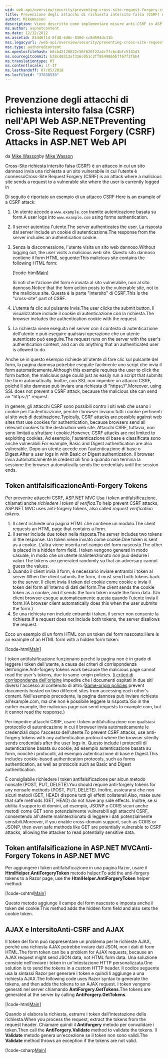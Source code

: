 ```yaml
---
uid: web-api/overview/security/preventing-cross-site-request-forgery-csrf-attacks
title: Prevenzione degli attacchi di richiesta intersito falsa (CSRF) nell'API Web ASP.NET | Microsoft Docs
author: MikeWasson
description: Viene descritto come implementare misure anti-CSRF in ASP.NET Web API e l'attacco di richiesta intersito falsa (CSRF).
ms.author: aspnetcontent
ms.date: 12/12/2012
ms.assetid: 81d46f14-8f48-4d8c-830d-cc8d594dc11b
msc.legacyurl: /web-api/overview/security/preventing-cross-site-request-forgery-csrf-attacks
msc.type: authoredcontent
ms.openlocfilehash: b8cb42120822c56f620f22a4c7fcbc4bfc5141d3
ms.sourcegitcommit: b28cd0313af316c051c2ff8549865bff67f2fbb4
ms.translationtype: MT
ms.contentlocale: it-IT
ms.lasthandoff: 07/05/2018
ms.locfileid: "37838530"
---
```

<a name="preventing-cross-site-request-forgery-csrf-attacks-in-aspnet-web-api"></a><span data-ttu-id="a28a4-103">Prevenzione degli attacchi di richiesta intersito falsa (CSRF) nell'API Web ASP.NET</span><span class="sxs-lookup"><span data-stu-id="a28a4-103">Preventing Cross-Site Request Forgery (CSRF) Attacks in ASP.NET Web API</span></span>
====================
<span data-ttu-id="a28a4-104">da [Mike Wasson](https://github.com/MikeWasson)</span><span class="sxs-lookup"><span data-stu-id="a28a4-104">by [Mike Wasson](https://github.com/MikeWasson)</span></span>

<span data-ttu-id="a28a4-105">Cross-Site richiesta intersito falsa (CSRF) è un attacco in cui un sito dannoso invia una richiesta a un sito vulnerabile in cui l'utente è connesso</span><span class="sxs-lookup"><span data-stu-id="a28a4-105">Cross-Site Request Forgery (CSRF) is an attack where a malicious site sends a request to a vulnerable site where the user is currently logged in</span></span>

<span data-ttu-id="a28a4-106">Di seguito è riportato un esempio di un attacco CSRF:</span><span class="sxs-lookup"><span data-stu-id="a28a4-106">Here is an example of a CSRF attack:</span></span>

1. <span data-ttu-id="a28a4-107">Un utente accede a `www.example.com` tramite autenticazione basata su form.</span><span class="sxs-lookup"><span data-stu-id="a28a4-107">A user logs into `www.example.com` using forms authentication.</span></span>
2. <span data-ttu-id="a28a4-108">Il server autentica l'utente.</span><span class="sxs-lookup"><span data-stu-id="a28a4-108">The server authenticates the user.</span></span> <span data-ttu-id="a28a4-109">La risposta dal server include un cookie di autenticazione.</span><span class="sxs-lookup"><span data-stu-id="a28a4-109">The response from the server includes an authentication cookie.</span></span>
3. <span data-ttu-id="a28a4-110">Senza la disconnessione, l'utente visita un sito web dannoso.</span><span class="sxs-lookup"><span data-stu-id="a28a4-110">Without logging out, the user visits a malicious web site.</span></span> <span data-ttu-id="a28a4-111">Questo sito dannoso contiene il form HTML seguente:</span><span class="sxs-lookup"><span data-stu-id="a28a4-111">This malicious site contains the following HTML form:</span></span> 

    [!code-html[Main](preventing-cross-site-request-forgery-csrf-attacks/samples/sample1.html)]

    <span data-ttu-id="a28a4-112">Si noti che l'azione del form è inviata al sito vulnerabile, non al sito dannoso.</span><span class="sxs-lookup"><span data-stu-id="a28a4-112">Notice that the form action posts to the vulnerable site, not to the malicious site.</span></span> <span data-ttu-id="a28a4-113">Questa è la parte "intersito" di CSRF.</span><span class="sxs-lookup"><span data-stu-id="a28a4-113">This is the "cross-site" part of CSRF.</span></span>
4. <span data-ttu-id="a28a4-114">L'utente fa clic sul pulsante Invia.</span><span class="sxs-lookup"><span data-stu-id="a28a4-114">The user clicks the submit button.</span></span> <span data-ttu-id="a28a4-115">Il visualizzatore include il cookie di autenticazione con la richiesta.</span><span class="sxs-lookup"><span data-stu-id="a28a4-115">The browser includes the authentication cookie with the request.</span></span>
5. <span data-ttu-id="a28a4-116">La richiesta viene eseguita nel server con il contesto di autenticazione dell'utente e può eseguire qualsiasi operazione che un utente autenticato può eseguire.</span><span class="sxs-lookup"><span data-stu-id="a28a4-116">The request runs on the server with the user's authentication context, and can do anything that an authenticated user is allowed to do.</span></span>

<span data-ttu-id="a28a4-117">Anche se in questo esempio richiede all'utente di fare clic sul pulsante del form, la pagina dannosa potrebbe eseguite facilmente uno script che invia il form automaticamente.</span><span class="sxs-lookup"><span data-stu-id="a28a4-117">Although this example requires the user to click the form button, the malicious page could just as easily run a script that submits the form automatically.</span></span> <span data-ttu-id="a28a4-118">Inoltre, con SSL non impedire un attacco CSRF, poiché il sito dannoso può inviare una richiesta di "https://".</span><span class="sxs-lookup"><span data-stu-id="a28a4-118">Moreover, using SSL does not prevent a CSRF attack, because the malicious site can send an "https://" request.</span></span>

<span data-ttu-id="a28a4-119">In genere, gli attacchi CSRF sono possibili contro i siti web che usano i cookie per l'autenticazione, perché i browser inviano tutti i cookie pertinenti al sito web di destinazione.</span><span class="sxs-lookup"><span data-stu-id="a28a4-119">Typically, CSRF attacks are possible against web sites that use cookies for authentication, because browsers send all relevant cookies to the destination web site.</span></span> <span data-ttu-id="a28a4-120">Attacchi CSRF, tuttavia, non sono limitati a sfruttare i cookie.</span><span class="sxs-lookup"><span data-stu-id="a28a4-120">However, CSRF attacks are not limited to exploiting cookies.</span></span> <span data-ttu-id="a28a4-121">Ad esempio, l'autenticazione di base e classificata sono anche vulnerabili.</span><span class="sxs-lookup"><span data-stu-id="a28a4-121">For example, Basic and Digest authentication are also vulnerable.</span></span> <span data-ttu-id="a28a4-122">Dopo un utente accede con l'autenticazione di base o Digest.</span><span class="sxs-lookup"><span data-stu-id="a28a4-122">After a user logs in with Basic or Digest authentication.</span></span> <span data-ttu-id="a28a4-123">il browser invia automaticamente le credenziali fino a quando non termina la sessione.</span><span class="sxs-lookup"><span data-stu-id="a28a4-123">the browser automatically sends the credentials until the session ends.</span></span>

## <a name="anti-forgery-tokens"></a><span data-ttu-id="a28a4-124">Token antifalsificazione</span><span class="sxs-lookup"><span data-stu-id="a28a4-124">Anti-Forgery Tokens</span></span>

<span data-ttu-id="a28a4-125">Per prevenire attacchi CSRF, ASP.NET MVC Usa i token antifalsificazione, chiamati anche *richiedere i token di verifica*.</span><span class="sxs-lookup"><span data-stu-id="a28a4-125">To help prevent CSRF attacks, ASP.NET MVC uses anti-forgery tokens, also called *request verification tokens*.</span></span>

1. <span data-ttu-id="a28a4-126">Il client richiede una pagina HTML che contiene un modulo.</span><span class="sxs-lookup"><span data-stu-id="a28a4-126">The client requests an HTML page that contains a form.</span></span>
2. <span data-ttu-id="a28a4-127">Il server include due token nella risposta.</span><span class="sxs-lookup"><span data-stu-id="a28a4-127">The server includes two tokens in the response.</span></span> <span data-ttu-id="a28a4-128">Un token viene inviato come cookie.</span><span class="sxs-lookup"><span data-stu-id="a28a4-128">One token is sent as a cookie.</span></span> <span data-ttu-id="a28a4-129">L'altra viene inserita nel campo del form nascosto.</span><span class="sxs-lookup"><span data-stu-id="a28a4-129">The other is placed in a hidden form field.</span></span> <span data-ttu-id="a28a4-130">I token vengono generati in modo casuale, in modo che un utente malintenzionato non può dedurre i valori.</span><span class="sxs-lookup"><span data-stu-id="a28a4-130">The tokens are generated randomly so that an adversary cannot guess the values.</span></span>
3. <span data-ttu-id="a28a4-131">Quando il client invia il form, è necessario inviare entrambi i token al server.</span><span class="sxs-lookup"><span data-stu-id="a28a4-131">When the client submits the form, it must send both tokens back to the server.</span></span> <span data-ttu-id="a28a4-132">Il client invia il token del cookie come cookie e invia il token del form all'interno di dati del form.</span><span class="sxs-lookup"><span data-stu-id="a28a4-132">The client sends the cookie token as a cookie, and it sends the form token inside the form data.</span></span> <span data-ttu-id="a28a4-133">(Un client browser esegue automaticamente questa quando l'utente invia il form.)</span><span class="sxs-lookup"><span data-stu-id="a28a4-133">(A browser client automatically does this when the user submits the form.)</span></span>
4. <span data-ttu-id="a28a4-134">Se una richiesta non include entrambi i token, il server non consente la richiesta.</span><span class="sxs-lookup"><span data-stu-id="a28a4-134">If a request does not include both tokens, the server disallows the request.</span></span>

<span data-ttu-id="a28a4-135">Ecco un esempio di un form HTML con un token del form nascosto:</span><span class="sxs-lookup"><span data-stu-id="a28a4-135">Here is an example of an HTML form with a hidden form token:</span></span>

[!code-html[Main](preventing-cross-site-request-forgery-csrf-attacks/samples/sample2.html)]

<span data-ttu-id="a28a4-136">I token antifalsificazione funzionano perché la pagina non è in grado di leggere i token dell'utente, a causa dei criteri di corrispondenza dell'origine.</span><span class="sxs-lookup"><span data-stu-id="a28a4-136">Anti-forgery tokens work because the malicious page cannot read the user's tokens, due to same-origin policies.</span></span> <span data-ttu-id="a28a4-137">([i criteri di corrispondenza dell'origine](http://www.w3.org/Security/wiki/Same_Origin_Policy) impedire che i documenti ospitati in due siti diversi l'accesso al contenuto di altro.</span><span class="sxs-lookup"><span data-stu-id="a28a4-137">([Same-origin policies](http://www.w3.org/Security/wiki/Same_Origin_Policy) prevent documents hosted on two different sites from accessing each other's content.</span></span> <span data-ttu-id="a28a4-138">Nell'esempio precedente, la pagina dannosa può inviare richieste all'example.com, ma che non è possibile leggere la risposta.)</span><span class="sxs-lookup"><span data-stu-id="a28a4-138">So in the earlier example, the malicious page can send requests to example.com, but it cannot read the response.)</span></span>

<span data-ttu-id="a28a4-139">Per impedire attacchi CSRF, usare i token antifalsificazione con qualsiasi protocollo di autenticazione in cui il browser invia automaticamente le credenziali dopo l'accesso dell'utente.</span><span class="sxs-lookup"><span data-stu-id="a28a4-139">To prevent CSRF attacks, use anti-forgery tokens with any authentication protocol where the browser silently sends credentials after the user logs in.</span></span> <span data-ttu-id="a28a4-140">Questo include i protocolli di autenticazione basata su cookie, ad esempio autenticazione basata su form, nonché i protocolli, ad esempio autenticazione di base e Digest.</span><span class="sxs-lookup"><span data-stu-id="a28a4-140">This includes cookie-based authentication protocols, such as forms authentication, as well as protocols such as Basic and Digest authentication.</span></span>

<span data-ttu-id="a28a4-141">È consigliabile richiedere i token antifalsificazione per alcun metodo nonsafe (POST, PUT, DELETE).</span><span class="sxs-lookup"><span data-stu-id="a28a4-141">You should require anti-forgery tokens for any nonsafe methods (POST, PUT, DELETE).</span></span> <span data-ttu-id="a28a4-142">Inoltre, assicurarsi che non sicuri metodi (GET, HEAD) dispone tutti gli effetti collaterali.</span><span class="sxs-lookup"><span data-stu-id="a28a4-142">Also, make sure that safe methods (GET, HEAD) do not have any side effects.</span></span> <span data-ttu-id="a28a4-143">Inoltre, se si abilita il supporto di domini, ad esempio, JSONP o CORS sicuri anche metodi come GET sono potenzialmente vulnerabili agli attacchi CSRF, consentendo all'utente malintenzionato di leggere i dati potenzialmente sensibili.</span><span class="sxs-lookup"><span data-stu-id="a28a4-143">Moreover, if you enable cross-domain support, such as CORS or JSONP, then even safe methods like GET are potentially vulnerable to CSRF attacks, allowing the attacker to read potentially sensitive data.</span></span>

## <a name="anti-forgery-tokens-in-aspnet-mvc"></a><span data-ttu-id="a28a4-144">Token antifalsificazione in ASP.NET MVC</span><span class="sxs-lookup"><span data-stu-id="a28a4-144">Anti-Forgery Tokens in ASP.NET MVC</span></span>

<span data-ttu-id="a28a4-145">Per aggiungere i token antifalsificazione in una pagina Razor, usare il **HtmlHelper.AntiForgeryToken** metodo helper:</span><span class="sxs-lookup"><span data-stu-id="a28a4-145">To add the anti-forgery tokens to a Razor page, use the **HtmlHelper.AntiForgeryToken** helper method:</span></span>

[!code-cshtml[Main](preventing-cross-site-request-forgery-csrf-attacks/samples/sample3.cshtml)]

<span data-ttu-id="a28a4-146">Questo metodo aggiunge il campo del form nascosto e imposta anche il token del cookie.</span><span class="sxs-lookup"><span data-stu-id="a28a4-146">This method adds the hidden form field and also sets the cookie token.</span></span>

## <a name="anti-csrf-and-ajax"></a><span data-ttu-id="a28a4-147">AJAX e Intersito</span><span class="sxs-lookup"><span data-stu-id="a28a4-147">Anti-CSRF and AJAX</span></span>

<span data-ttu-id="a28a4-148">Il token del form può rappresentare un problema per le richieste AJAX, perché una richiesta AJAX potrebbe inviare dati JSON, non i dati di form HTML.</span><span class="sxs-lookup"><span data-stu-id="a28a4-148">The form token can be a problem for AJAX requests, because an AJAX request might send JSON data, not HTML form data.</span></span> <span data-ttu-id="a28a4-149">Una soluzione consiste nell'inviare i token in un'intestazione HTTP personalizzata.</span><span class="sxs-lookup"><span data-stu-id="a28a4-149">One solution is to send the tokens in a custom HTTP header.</span></span> <span data-ttu-id="a28a4-150">Il codice seguente usa la sintassi Razor per generare i token e quindi li aggiunge a una richiesta AJAX.</span><span class="sxs-lookup"><span data-stu-id="a28a4-150">The following code uses Razor syntax to generate the tokens, and then adds the tokens to an AJAX request.</span></span> <span data-ttu-id="a28a4-151">I token vengono generati nel server chiamando **AntiForgery.GetTokens**.</span><span class="sxs-lookup"><span data-stu-id="a28a4-151">The tokens are generated at the server by calling **AntiForgery.GetTokens**.</span></span>

[!code-html[Main](preventing-cross-site-request-forgery-csrf-attacks/samples/sample4.html)]

<span data-ttu-id="a28a4-152">Quando si elabora la richiesta, estrarre i token dall'intestazione della richiesta.</span><span class="sxs-lookup"><span data-stu-id="a28a4-152">When you process the request, extract the tokens from the request header.</span></span> <span data-ttu-id="a28a4-153">Chiamare quindi il **Antiforgery** metodo per convalidare i token.</span><span class="sxs-lookup"><span data-stu-id="a28a4-153">Then call the **AntiForgery.Validate** method to validate the tokens.</span></span> <span data-ttu-id="a28a4-154">Il **Validate** metodo genera un'eccezione se il token non sono validi.</span><span class="sxs-lookup"><span data-stu-id="a28a4-154">The **Validate** method throws an exception if the tokens are not valid.</span></span>

[!code-csharp[Main](preventing-cross-site-request-forgery-csrf-attacks/samples/sample5.cs)]
